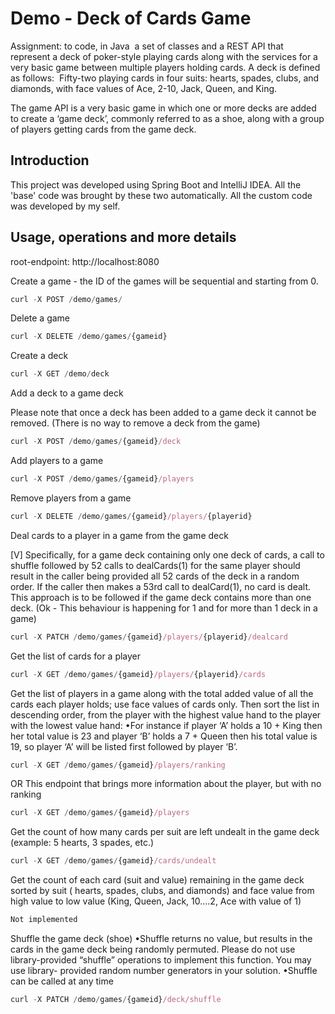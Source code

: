 # Demo - Deck of Cards Game

Assignment: to code, in Java  a set of classes and a REST API that represent a deck of poker-style playing cards along with the services for a very basic game between multiple players holding cards. A deck is defined as follows:  Fifty-two playing cards in four suits: hearts, spades, clubs, and diamonds, with face values of Ace, 2-10, Jack, Queen, and King.

The game API is a very basic game in which one or more decks are added to create a ‘game deck’, commonly referred to as a shoe, along with a group of players getting cards from the game deck.

## Introduction
This project was developed using Spring Boot and IntelliJ IDEA. All the 'base' code was brought by these two automatically. All the custom code was developed by my self.


## Usage, operations and more details

root-endpoint: http://localhost:8080

Create a game - the ID of the games will be sequential and starting from 0.
```js
curl -X POST /demo/games/
```

Delete a game
```js
curl -X DELETE /demo/games/{gameid}
```

Create a deck
```js
curl -X GET /demo/deck
```

Add a deck to a game deck

Please note that once a deck has been added to a game deck it cannot be removed. (There is no way to remove a deck from the game)
```js
curl -X POST /demo/games/{gameid}/deck
```

Add players to a game
```js
curl -X POST /demo/games/{gameid}/players
```

Remove players from a game
```js
curl -X DELETE /demo/games/{gameid}/players/{playerid}
```

Deal cards to a player in a game from the game deck

[V] Specifically, for a game deck containing only one deck of cards, a call to shuffle followed by 52 calls to dealCards(1)   for the same player should result in the caller being provided all 52 cards of the deck in a random order. If the caller then makes a 53rd call to dealCard(1), no card is dealt. This approach is to be followed if the game deck contains more than one deck. (Ok - This behaviour is happening for 1 and for more than 1 deck in a game)
```js
curl -X PATCH /demo/games/{gameid}/players/{playerid}/dealcard
```

Get the list of cards for a player
```js
curl -X GET /demo/games/{gameid}/players/{playerid}/cards
```

Get the list of players in a game along with the total added value of all the cards each player holds; use face values of cards only. Then sort the list in descending order, from the player with the highest value hand to the player with the lowest value hand:
	•For instance if player ‘A’ holds a 10 + King then her total value is 23 and player ‘B’ holds a 7 + Queen then his total value is 19,  so player ‘A’ will be listed first followed by player ‘B’.
```js
curl -X GET /demo/games/{gameid}/players/ranking
```
OR
This endpoint that brings more information about the player, but with no ranking
```js
curl -X GET /demo/games/{gameid}/players
```

Get the count of how many cards per suit are left undealt in the game deck (example: 5 hearts, 3 spades, etc.)
```js
curl -X GET /demo/games/{gameid}/cards/undealt
```

Get the count of each card (suit and value) remaining in the game deck sorted by suit ( hearts, spades, clubs, and diamonds) and face value from high value to low value (King, Queen, Jack, 10….2, Ace with value of 1)
```js
Not implemented
```


Shuffle the game deck (shoe)
	•Shuffle returns no value, but results in the cards in the game deck being randomly permuted. Please do not use library-provided “shuffle” operations to implement this function. You may use library- provided random number generators in your solution.
	•Shuffle can be called at any time
```js
curl -X PATCH /demo/games/{gameid}/deck/shuffle
```




